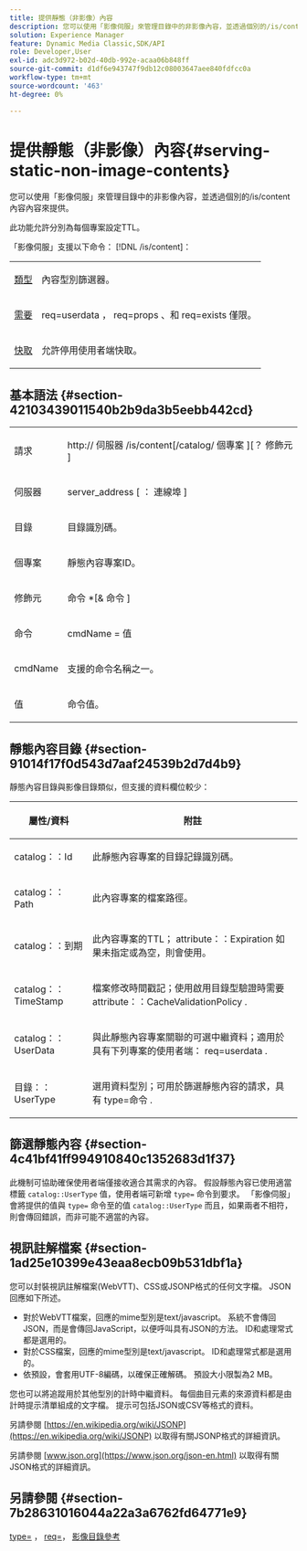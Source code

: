 ```yaml
---
title: 提供靜態（非影像）內容
description: 您可以使用「影像伺服」來管理目錄中的非影像內容，並透過個別的/is/content內容內容來提供。
solution: Experience Manager
feature: Dynamic Media Classic,SDK/API
role: Developer,User
exl-id: adc3d972-b02d-40db-992e-acaa06b848ff
source-git-commit: d1df6e943747f9db12c08003647aee840fdfcc0a
workflow-type: tm+mt
source-wordcount: '463'
ht-degree: 0%

---
```


# 提供靜態（非影像）內容{#serving-static-non-image-contents}

您可以使用「影像伺服」來管理目錄中的非影像內容，並透過個別的/is/content內容內容來提供。

此功能允許分別為每個專案設定TTL。

「影像伺服」支援以下命令： [!DNL /is/content]：

<table id="simpletable_8A3AB1D1D20F4B6CBE86767E94735980"> 
 <tr class="strow"> 
  <td class="stentry"> <p> <a href="../../is-api/http-ref/image-serving-api-ref/c-http-protocol-reference/c-command-reference/r-type.md#reference-89094fd1c50c444eb082cd266769cccb" format="dita" scope="local"> 類型 </a> </p> </td> 
  <td class="stentry"> <p>內容型別篩選器。 </p> </td> 
 </tr> 
 <tr class="strow"> 
  <td class="stentry"> <p> <a href="../../is-api/http-ref/image-serving-api-ref/c-http-protocol-reference/c-command-reference/r-req/r-req.md#reference-907cdb4a97034db7ad94695f25552e76" format="dita" scope="local"> 需要 </a> </p> </td> 
  <td class="stentry"> <p> <span class="codeph"> req=userdata </span>， <span class="codeph"> req=props </span>、和 <span class="codeph"> req=exists </span> 僅限。 </p> </td> 
 </tr> 
 <tr class="strow"> 
  <td class="stentry"> <p> <a href="../../is-api/http-ref/image-serving-api-ref/c-http-protocol-reference/c-command-reference/r-is-http-cache.md#reference-168189bee4ce4d1189d427891f22be2e" format="dita" scope="local"> 快取 </a> </p> </td> 
  <td class="stentry"> <p>允許停用使用者端快取。 </p> </td> 
 </tr> 
</table>

## 基本語法 {#section-42103439011540b2b9da3b5eebb442cd}

<table id="simpletable_2F039A5BFA2C4E22B014F42ECBCDA0A2"> 
 <tr class="strow"> 
  <td class="stentry"> <p> <span class="codeph"> <span class="varname"> 請求 </span> </span> </p> </td> 
  <td class="stentry"> <p> <span class="codeph"> <span class="filepath"> http:// <span class="varname"> 伺服器 </span>/is/content[/catalog/ <span class="varname"> 個專案 </span>][？ <span class="varname"> 修飾元 </span>] </span> </span> </p> </td> 
 </tr> 
 <tr class="strow"> 
  <td class="stentry"> <p> <span class="codeph"> <span class="varname"> 伺服器 </span> </span> </p> </td> 
  <td class="stentry"> <p> <span class="codeph"> <span class="varname"> server_address </span>[ ： <span class="varname"> 連線埠 </span>] </span> </p> </td> 
 </tr> 
 <tr class="strow"> 
  <td class="stentry"> <p> <span class="codeph"> <span class="varname"> 目錄 </span> </span> </p> </td> 
  <td class="stentry"> <p>目錄識別碼。 </p> </td> 
 </tr> 
 <tr class="strow"> 
  <td class="stentry"> <p> <span class="codeph"> <span class="varname"> 個專案 </span> </span> </p> </td> 
  <td class="stentry"> <p>靜態內容專案ID。 </p> </td> 
 </tr> 
 <tr class="strow"> 
  <td class="stentry"> <p> <span class="codeph"> <span class="varname"> 修飾元 </span> </span> </p> </td> 
  <td class="stentry"> <p> <span class="codeph"> <span class="varname"> 命令 </span>*[&amp; <span class="varname"> 命令 </span>] </span> </p> </td> 
 </tr> 
 <tr class="strow"> 
  <td class="stentry"> <p> <span class="codeph"> <span class="varname"> 命令 </span> </span> </p> </td> 
  <td class="stentry"> <p> <span class="codeph"> <span class="varname"> cmdName </span>= <span class="varname"> 值 </span> </span> </p> </td> 
 </tr> 
 <tr class="strow"> 
  <td class="stentry"> <p> <span class="codeph"> <span class="varname"> cmdName </span> </span> </p> </td> 
  <td class="stentry"> <p>支援的命令名稱之一。 </p> </td> 
 </tr> 
 <tr class="strow"> 
  <td class="stentry"> <p> <span class="codeph"> <span class="varname"> 值 </span> </span> </p> </td> 
  <td class="stentry"> <p>命令值。 </p> </td> 
 </tr> 
</table>

## 靜態內容目錄 {#section-91014f17f0d543d7aaf24539b2d7d4b9}

靜態內容目錄與影像目錄類似，但支援的資料欄位較少：

<table id="table_71A565DF5EC94913AD35CB13B0C7A27D"> 
 <thead> 
  <tr> 
   <th colname="col1" class="entry"> <p>屬性/資料 </p> </th> 
   <th colname="col2" class="entry"> <p>附註 </p> </th> 
  </tr> 
 </thead>
 <tbody> 
  <tr> 
   <td colname="col1"> <p> <span class="codeph"> catalog：：Id </span> </p> </td> 
   <td colname="col2"> <p>此靜態內容專案的目錄記錄識別碼。 </p> </td> 
  </tr> 
  <tr> 
   <td colname="col1"> <p> <span class="codeph"> catalog：：Path </span> </p> </td> 
   <td colname="col2"> <p>此內容專案的檔案路徑。 </p> </td> 
  </tr> 
  <tr> 
   <td colname="col1"> <p> <span class="codeph"> catalog：：到期 </span> </p> </td> 
   <td colname="col2"> <p>此內容專案的TTL； <span class="codeph"> attribute：：Expiration </span> 如果未指定或為空，則會使用。 </p> </td> 
  </tr> 
  <tr> 
   <td colname="col1"> <p> <span class="codeph"> catalog：：TimeStamp </span> </p> </td> 
   <td colname="col2"> <p>檔案修改時間戳記；使用啟用目錄型驗證時需要 <span class="codeph"> attribute：：CacheValidationPolicy </span>. </p> </td> 
  </tr> 
  <tr> 
   <td colname="col1"> <p> <span class="codeph"> catalog：：UserData </span> </p> </td> 
   <td colname="col2"> <p>與此靜態內容專案關聯的可選中繼資料；適用於具有下列專案的使用者端： <span class="codeph"> req=userdata </span>. </p> </td> 
  </tr> 
  <tr> 
   <td colname="col1"> <p> <span class="codeph"> 目錄：：UserType </span> </p> </td> 
   <td colname="col2"> <p>選用資料型別；可用於篩選靜態內容的請求，具有 <span class="codeph"> type=命令 </span>. </p> </td> 
  </tr> 
 </tbody> 
</table>

## 篩選靜態內容 {#section-4c41bf41ff994910840c1352683d1f37}

此機制可協助確保使用者端僅接收適合其需求的內容。 假設靜態內容已使用適當標籤 `catalog::UserType` 值，使用者端可新增 `type=` 命令到要求。 「影像伺服」會將提供的值與 `type=` 命令至的值 `catalog::UserType` 而且，如果兩者不相符，則會傳回錯誤，而非可能不適當的內容。

## 視訊註解檔案 {#section-1ad25e10399e43eaa8ecb09b531dbf1a}

您可以封裝視訊註解檔案(WebVTT)、CSS或JSONP格式的任何文字檔。 JSON回應如下所述。

* 對於WebVTT檔案，回應的mime型別是text/javascript。 系統不會傳回JSON，而是會傳回JavaScript，以便呼叫具有JSON的方法。 ID和處理常式都是選用的。
* 對於CSS檔案，回應的mime型別是text/javascript。 ID和處理常式都是選用的。
* 依預設，會套用UTF-8編碼，以確保正確解碼。 預設大小限製為2 MB。

您也可以將追蹤用於其他型別的計時中繼資料。 每個曲目元素的來源資料都是由計時提示清單組成的文字檔。 提示可包括JSON或CSV等格式的資料。

另請參閱 [https://en.wikipedia.org/wiki/JSONP](https://en.wikipedia.org/wiki/JSONP) 以取得有關JSONP格式的詳細資訊。

另請參閱 [www.json.org](https://www.json.org/json-en.html) 以取得有關JSON格式的詳細資訊。

## 另請參閱 {#section-7b28631016044a22a3a6762fd64771e9}

[type=](../../is-api/http-ref/image-serving-api-ref/c-http-protocol-reference/c-command-reference/r-type.md#reference-89094fd1c50c444eb082cd266769cccb) ， [req=](../../is-api/http-ref/image-serving-api-ref/c-http-protocol-reference/c-command-reference/r-req/r-req.md#reference-907cdb4a97034db7ad94695f25552e76)， [影像目錄參考](../../is-api/image-serving-api-ref/c-image-catalog-reference/c-image-catalog-reference.md#concept-e23d45ea3abe43119d5144e01c14b0b5)

